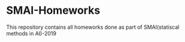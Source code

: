 # SMAI-Homeworks
This repository contains all homeworks done as part of SMAI(statiscal methods in AI)-2019 
